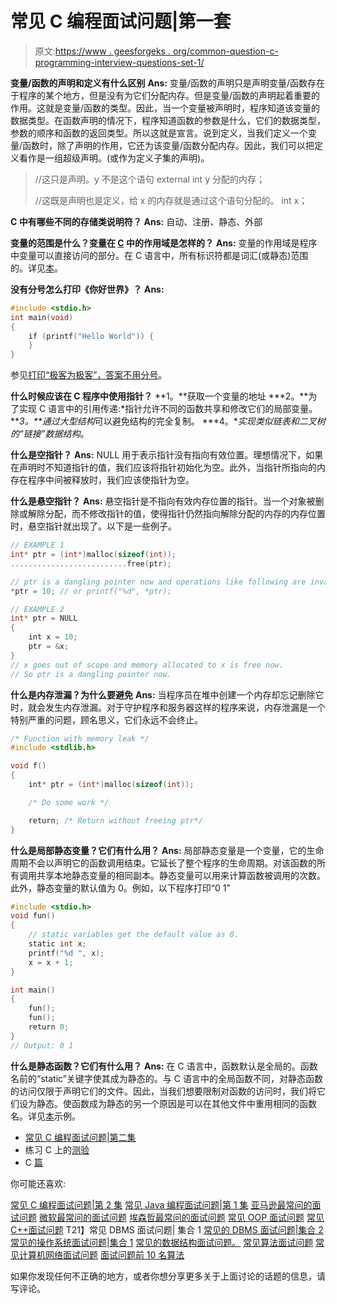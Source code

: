 # 常见 C 编程面试问题|第一套

> 原文:[https://www . geesforgeks . org/common-question-c-programming-interview-questions-set-1/](https://www.geeksforgeeks.org/commonly-asked-c-programming-interview-questions-set-1/)

**变量/函数的声明和定义有什么区别**
**Ans:** 变量/函数的声明只是声明变量/函数存在于程序的某个地方，但是没有为它们分配内存。但是变量/函数的声明起着重要的作用。这就是变量/函数的类型。因此，当一个变量被声明时，程序知道该变量的数据类型。在函数声明的情况下，程序知道函数的参数是什么，它们的数据类型，参数的顺序和函数的返回类型。所以这就是宣言。说到定义，当我们定义一个变量/函数时，除了声明的作用，它还为该变量/函数分配内存。因此，我们可以把定义看作是一组超级声明。(或作为定义子集的声明)。

> //这只是声明。y 不是这个语句
> external int y 分配的内存；
> 
> //这既是声明也是定义，给 x 的内存就是通过这个语句分配的。
> int x；

**C 中有哪些不同的存储类说明符？**
**Ans:** 自动、注册、静态、外部

**变量的范围是什么？变量在 [C](https://www.geeksforgeeks.org/c/) 中的作用域是怎样的？**
**Ans:** 变量的作用域是程序中变量可以直接访问的部分。在 C 语言中，所有标识符都是词汇(或静态)范围的。详见[本](https://www.geeksforgeeks.org/scope-rules-in-c/)。

**没有分号怎么打印《你好世界》？**
**Ans:**

```cpp
#include <stdio.h>
int main(void)
{
    if (printf("Hello World")) {
    }
}
```

参见[打印“极客为极客”，答案不用分号](https://www.geeksforgeeks.org/write-a-c-program-to-print-geeks-for-geeks-without-using-a-semicolon/)。

**什么时候应该在 C 程序中使用指针？**
**1。**获取一个变量的地址
***2。**为了实现 C 语言中的引用传递:*指针允许不同的函数共享和修改它们的局部变量。
***3。**通过大型结构*可以避免结构的完全复制。
***4。**实现类似链表和二叉树的“链接”数据结构*。

**什么是空指针？**
**Ans:** NULL 用于表示指针没有指向有效位置。理想情况下，如果在声明时不知道指针的值，我们应该将指针初始化为空。此外，当指针所指向的内存在程序中间被释放时，我们应该使指针为空。

**什么是悬空指针？**
**Ans:** 悬空指针是不指向有效内存位置的指针。当一个对象被删除或解除分配，而不修改指针的值，使得指针仍然指向解除分配的内存的内存位置时，悬空指针就出现了。以下是一些例子。

```cpp
// EXAMPLE 1
int* ptr = (int*)malloc(sizeof(int));
..........................free(ptr);

// ptr is a dangling pointer now and operations like following are invalid
*ptr = 10; // or printf("%d", *ptr);
```

```cpp
// EXAMPLE 2
int* ptr = NULL
{
    int x = 10;
    ptr = &x;
}
// x goes out of scope and memory allocated to x is free now.
// So ptr is a dangling pointer now.
```

**什么是内存泄漏？为什么要避免**
**Ans:** 当程序员在堆中创建一个内存却忘记删除它时，就会发生内存泄漏。对于守护程序和服务器这样的程序来说，内存泄漏是一个特别严重的问题，顾名思义，它们永远不会终止。

```cpp
/* Function with memory leak */
#include <stdlib.h>

void f()
{
    int* ptr = (int*)malloc(sizeof(int));

    /* Do some work */

    return; /* Return without freeing ptr*/
}
```

**什么是局部静态变量？它们有什么用？**
**Ans:** 局部静态变量是一个变量，它的生命周期不会以声明它的函数调用结束。它延长了整个程序的生命周期。对该函数的所有调用共享本地静态变量的相同副本。静态变量可以用来计算函数被调用的次数。此外，静态变量的默认值为 0。例如，以下程序打印“0 1”

```cpp
#include <stdio.h>
void fun()
{
    // static variables get the default value as 0.
    static int x;
    printf("%d ", x);
    x = x + 1;
}

int main()
{
    fun();
    fun();
    return 0;
}
// Output: 0 1
```

**什么是静态函数？它们有什么用？**
**Ans:** 在 C 语言中，函数默认是全局的。函数名前的“static”关键字使其成为静态的。与 C 语言中的全局函数不同，对静态函数的访问仅限于声明它们的文件。因此，当我们想要限制对函数的访问时，我们将它们设为静态。使函数成为静态的另一个原因是可以在其他文件中重用相同的函数名。详见[本](https://www.geeksforgeeks.org/what-are-static-functions-in-c/)示例。

*   [常见 C 编程面试问题|第二集](https://www.geeksforgeeks.org/commonly-asked-c-programming-interview-questions-set-2/)
*   练习 C 上的[测验](https://www.geeksforgeeks.org/quiz-corner-gq/)
*   C [篇](https://www.geeksforgeeks.org/c/)

你可能还喜欢:

[常见 C 编程面试问题|第 2 集](https://www.geeksforgeeks.org/commonly-asked-c-programming-interview-questions-set-2/ "Permanent link to Commonly Asked C Programming Interview Questions | Set 2")
[常见 Java 编程面试问题|第 1 集](https://www.geeksforgeeks.org/commonly-asked-java-programming-interview-questions-set-1/ "Permanent link to Commonly Asked Java Programming Interview Questions | Set 1")
[亚马逊最常问的面试问题](https://www.geeksforgeeks.org/amazon-interview-questions/)
[微软最常问的面试问题](https://www.geeksforgeeks.org/microsofts-asked-interview-questions/ "Permanent link to Microsoft’s most asked interview questions")
[埃森哲最常问的面试问题](https://www.geeksforgeeks.org/accentures-most-asked-technical-interview-questions/ "Permanent link to Accenture’s most asked Interview Questions")
[常见 OOP 面试问题](https://www.geeksforgeeks.org/commonly-asked-oop-interview-questions/ "Permanent link to Commonly Asked OOP Interview Questions | Set 1")
[常见 C++面试问题](https://www.geeksforgeeks.org/commonly-asked-c-interview-questions-set-1/ "Permanent link to Commonly Asked C++ Interview Questions | Set 1")
T21】常见 DBMS 面试问题| 集合 1
[常见的 DBMS 面试问题|集合 2](https://www.geeksforgeeks.org/commonly-asked-dbms-interview-questions-set-2/)
[常见的操作系统面试问题|集合 1](https://www.geeksforgeeks.org/commonly-asked-operating-systems-interview-questions-set-1/)
[常见的数据结构面试问题。](https://www.geeksforgeeks.org/commonly-asked-data-structure-interview-questions-set-1/ "Permanent link to Commonly Asked Data Structure Interview Questions | Set 1")
[常见算法面试问题](https://www.geeksforgeeks.org/commonly-asked-algorithm-interview-questions-set-1/)
[常见计算机网络面试问题](https://www.geeksforgeeks.org/commonly-asked-computer-networks-interview-questions-set-1/)
[面试问题前 10 名算法](https://www.geeksforgeeks.org/top-10-algorithms-in-interview-questions/)

如果你发现任何不正确的地方，或者你想分享更多关于上面讨论的话题的信息，请写评论。